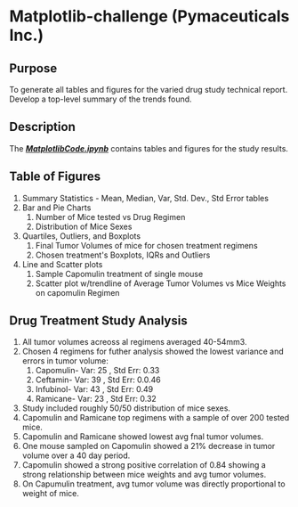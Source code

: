 # Matplotlib-challenge (Pymaceuticals Inc.)

## Purpose
To generate all tables and figures for the varied drug study technical report. Develop a top-level summary of the trends found.

## Description
The **_[MatplotlibCode.ipynb](https://github.com/WayneJ2/Matplotlib-challenge/blob/main/MatplotlibCode.ipynb)_** contains tables and figures for the study results. 


## Table of Figures

1. Summary Statistics - Mean, Median, Var, Std. Dev., Std Error tables
2. Bar and Pie Charts
    1. Number of Mice tested vs Drug Regimen
    2. Distribution of Mice Sexes
3. Quartiles, Outliers, and Boxplots
    1.  Final Tumor Volumes of mice for chosen treatment regimens
    2.  Chosen treatment's Boxplots, IQRs and Outliers
3. Line and Scatter plots
    1.   Sample Capomulin treatment of single mouse
    2.   Scatter plot w/trendline of Average Tumor Volumes vs Mice Weights on capomulin Regimen

## Drug Treatment Study Analysis

1. All tumor volumes acreoss al regimens averaged 40-54mm3.
2. Chosen 4 regimens for futher analysis showed the lowest variance and errors in tumor volume:
    1. Capomulin- Var: 25 , Std Err: 0.33
    2. Ceftamin- Var: 39 , Std Err: 0.0.46
    3. Infubinol- Var: 43 , Std Err: 0.49
    4. Ramicane- Var: 23 , Std Err: 0.32
3. Study included roughly 50/50 distribution of mice sexes.
4. Capomulin and Ramicane top regimens with a sample of over 200 tested mice.
5. Capomulin and Ramicane showed lowest avg fnal tumor volumes.
6. One mouse sampled on Capomulin showed a 21% decrease in tumor volume over a 40 day period.
7. Capomulin showed a strong positive correlation of 0.84 showing a strong relationship between mice weights and avg tumor volumes.
8. On Capumulin treatment, avg tumor volume was directly proportional to weight of mice.
